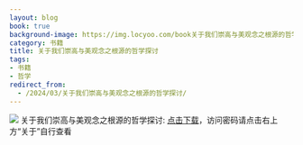 ```yaml
---
layout: blog
book: true
background-image: https://img.locyoo.com/book关于我们崇高与美观念之根源的哲学探讨.jpg
category: 书籍
title: 关于我们崇高与美观念之根源的哲学探讨
tags:
- 书籍
- 哲学
redirect_from:
  - /2024/03/关于我们崇高与美观念之根源的哲学探讨/
---
```

![](https://img.locyoo.com/book关于我们崇高与美观念之根源的哲学探讨.jpg)
关于我们崇高与美观念之根源的哲学探讨: <a name = "ref1" href="https://url18.ctfile.com/f/50983618-1380048991-5ee92b?p=3619">点击下载</a>，访问密码请点击右上方“关于”自行查看
